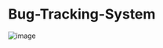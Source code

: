 # Bug-Tracking-System

![image](https://github.com/Nirbhay-Gandhi/Bug-Tracking-System/assets/98534533/1d8d386e-c335-4ac0-96f8-4ae513fa4ced)
